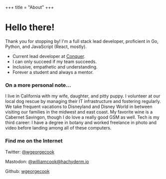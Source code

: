+++
title = "About"
+++

# Hello there!

Thank you for stopping by! I'm a full stack lead developer, proficient in Go, Python, and JavaScript (React, mostly). 
- Current lead developer at [Conquer](conquer.io).
- I can only succeed if my team succeeds. 
- Inclusive, empathetic and understanding.
- Forever a student and always a mentor. 

### On a more personal note...
I live in California with my wife, daughter, and pitty puppy. I volunteer at our local dog rescue by managing their IT infrastructure and fostering regularly. We take frequent vacations to Disneyland and Disney World in between visiting our families in the midwest and east coast. My favorite wine is a Cabernet Savingon, though I do love a really good GSM as well. Tech is my third career: I have a degree in botany and worked freelance in photo and video before landing among all of these computers. 

### Find me on the Internet
Twitter: [@wgeorgecook](https://twitter.com/WGeorgeCook)

Mastodon: <a rel="me" href="https://hachyderm.io/@williamcook">@williamcook@hachyderm.io</a>

Github: [wgeorgecook](https://github.com/wgeorgecook/)